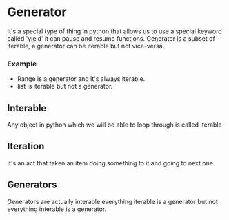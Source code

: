 # Generator

It's a special type of thing in python that allows us to use a special keyword called 'yield' 
it can pause and resume functions.
Generator is a subset of iterable, a generator can be iterable but not vice-versa.

### Example 
* Range is a generator and it's always iterable.
* list is iterable but not a generator.

## Interable 
Any object in python which we will be able to loop through is called Iterable

## Iteration
It's an act that taken an item doing something to it and going to next one.

## Generators
Generators are actually interable everything iterable is a generator but not everything interable is a generator.